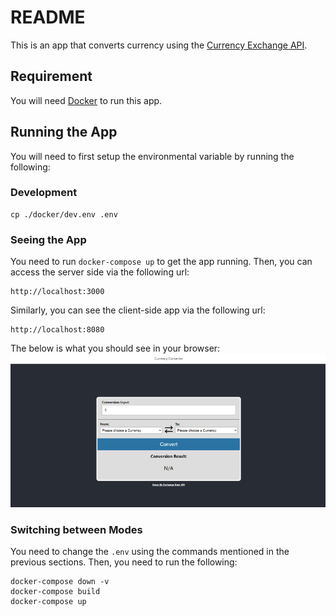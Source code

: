 # README
This is an app that converts currency using the [Currency Exchange API](https://www.exchangerate-api.com/).

## Requirement
You will need [Docker](https://www.docker.com/) to run this app.

## Running the App
You will need to first setup the environmental variable by running the following:
### Development
```
cp ./docker/dev.env .env
```
### Seeing the App
You need to run `docker-compose up` to get the app running. Then, you can access the server side via the following url:
```
http://localhost:3000
```
Similarly, you can see the client-side app via the following url:
```
http://localhost:8080
```
The below is what you should see in your browser:
![Client Side App](./screenshot.png)

### Switching between Modes
You need to change the `.env` using the commands mentioned in the previous sections. Then, you need to run the following:
```
docker-compose down -v
docker-compose build
docker-compose up
```
